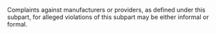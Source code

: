 Complaints against manufacturers or providers, as defined under this subpart, for alleged violations of this subpart may be either informal or formal.

